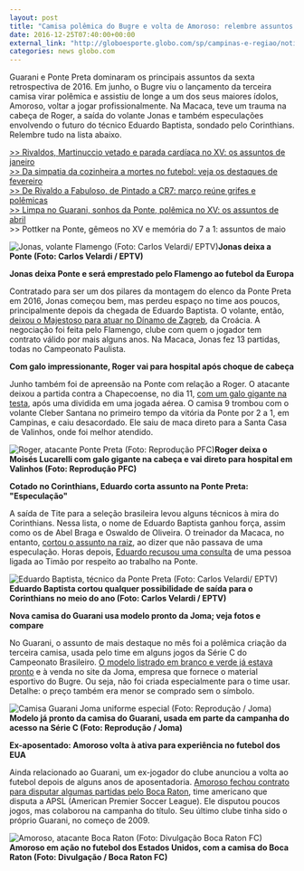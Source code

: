 ```yaml
---
layout: post
title: "Camisa polêmica do Bugre e volta de Amoroso: relembre assuntos de junho"
date: 2016-12-25T07:40:00+00:00
external_link: "http://globoesporte.globo.com/sp/campinas-e-regiao/noticia/2016/12/camisa-polemica-do-bugre-e-volta-de-amoroso-relembre-assuntos-de-junho.html"
categories: news globo.com
---
```

Guarani e Ponte Preta dominaram os principais assuntos da sexta retrospectiva de 2016. Em junho, o Bugre viu o lançamento da terceira camisa virar polêmica e assistiu de longe a um dos seus maiores ídolos, Amoroso, voltar a jogar profissionalmente. Na Macaca, teve um trauma na cabeça de Roger, a saída do volante Jonas e também especulações envolvendo o futuro do técnico Eduardo Baptista, sondado pelo Corinthians. Relembre tudo na lista abaixo.

[\>\>&nbsp;Rivaldos, Martinuccio vetado e parada cardíaca no XV: os assuntos de janeiro](http://globoesporte.globo.com/sp/campinas-e-regiao/noticia/2016/12/rivaldos-martinuccio-vetado-e-parada-cardiaca-no-xv-os-assuntos-de-janeiro.html)  
[\>\>&nbsp;Da simpatia da cozinheira a mortes no futebol: veja os destaques de fevereiro](http://globoesporte.globo.com/sp/campinas-e-regiao/noticia/2016/12/da-simpatia-da-cozinheira-mortes-no-futebol-veja-os-destaques-de-fevereiro.html)  
[\>\>&nbsp;De Rivaldo a Fabuloso, de Pintado a CR7: março reúne grifes e polêmicas](http://globoesporte.globo.com/sp/campinas-e-regiao/noticia/2016/12/de-rivaldo-fabuloso-de-pintado-cr7-marco-reune-grifes-e-polemicas.html)  
[\>\>&nbsp;Limpa no Guarani, sonhos da Ponte, polêmica no XV: os assuntos de abril](http://globoesporte.globo.com/sp/campinas-e-regiao/noticia/2016/12/limpa-no-guarani-sonhos-da-ponte-polemica-no-xv-os-assuntos-de-abril.html)  
\>\>&nbsp;Pottker na Ponte, gêmeos no XV e memória do 7 a 1: assuntos de maio

 ![Jonas, volante Flamengo (Foto: Carlos Velardi/ EPTV)](http://s2.glbimg.com/KaYWl_EhhdeUNpUJMpWGTQlE_EU=/331x0:777x590/300x397/s.glbimg.com/es/ge/f/original/2016/06/13/jonas.jpg "Jonas, volante Flamengo (Foto: Carlos Velardi/ EPTV)")**Jonas&nbsp;deixa a Ponte (Foto: Carlos Velardi / EPTV)**

**Jonas deixa Ponte e será emprestado pelo Flamengo ao futebol da Europa**

Contratado para ser um dos pilares da montagem do elenco da Ponte Preta em 2016, Jonas começou bem, mas perdeu espaço no time aos poucos, principalmente depois da chegada de Eduardo Baptista. O volante, então, [deixou o Majestoso para atuar no Dínamo de Zagreb](http://globoesporte.globo.com/sp/campinas-e-regiao/futebol/times/ponte-preta/noticia/2016/06/jonas-deixa-ponte-e-sera-emprestado-pelo-flamengo-ao-futebol-da-europa.html), da Croácia. A negociação foi feita pelo Flamengo, clube com quem o jogador tem contrato válido por mais alguns anos.&nbsp;Na Macaca, Jonas fez 13 partidas, todas no Campeonato Paulista.

**Com galo impressionante, Roger vai para hospital após choque de cabeça**

Junho também foi de apreensão na Ponte com relação a Roger. O atacante deixou a partida contra a Chapecoense, no dia 11, [com um galo gigante na testa](http://globoesporte.globo.com/sp/campinas-e-regiao/futebol/times/ponte-preta/noticia/2016/06/com-galo-impressionante-roger-vai-para-hospital-apos-choque-de-cabeca.html), após uma dividida em uma jogada aérea. O camisa 9 trombou com o volante Cleber Santana no primeiro tempo da vitória da Ponte por 2 a 1, em Campinas, e caiu desacordado. Ele saiu de maca direto para a Santa Casa de Valinhos, onde foi melhor atendido.

 ![Roger, atacante Ponte Preta (Foto: Reprodução PFC)](http://s2.glbimg.com/X95CcT_WgKKpfHMCCUAbpX1IzFk=/0x54:823x411/690x300/s.glbimg.com/es/ge/f/original/2016/06/11/roger.3.jpg "Roger, atacante Ponte Preta (Foto: Reprodução PFC)")**Roger deixa o Moisés Lucarelli com galo gigante na cabeça e vai direto para hospital em Valinhos (Foto: Reprodução PFC)**

**Cotado no Corinthians, Eduardo corta assunto na Ponte Preta: "Especulação"**

A saída de Tite para a seleção brasileira levou alguns técnicos à mira do Corinthians. Nessa lista, o nome de Eduardo Baptista ganhou força, assim como os de Abel Braga e Oswaldo de Oliveira. O treinador da Macaca, no entanto, [cortou o assunto na raiz](http://globoesporte.globo.com/sp/campinas-e-regiao/futebol/noticia/2016/06/cotado-no-corinthians-eduardo-corta-assunto-na-ponte-preta-especulacao.html), ao dizer que não passava de uma especulação. Horas depois, [Eduardo recusou uma consulta](http://globoesporte.globo.com/sp/campinas-e-regiao/futebol/brasileirao-serie-a/noticia/2016/06/eduardo-e-procurado-pelo-timao-mas-recusa-por-compromisso-com-ponte.html) de uma pessoa ligada ao Timão por respeito ao trabalho na Ponte.

 ![Eduardo Baptista, técnico da Ponte Preta (Foto: Carlos Velardi/ EPTV)](http://s2.glbimg.com/nwaJwpYmGumMFqqZ7sZPCwNWauM=/0x0:1066x464/690x300/s.glbimg.com/es/ge/f/original/2016/09/19/eduardo.2.jpg "Eduardo Baptista, técnico da Ponte Preta (Foto: Carlos Velardi/ EPTV)")**Eduardo Baptista cortou qualquer possibilidade&nbsp;de&nbsp;saída para o Corinthians no meio do ano (Foto: Carlos Velardi / EPTV)**

**Nova camisa do Guarani usa modelo pronto da Joma; veja fotos e compare**

No Guarani, o assunto de mais destaque no mês foi a polêmica criação da terceira camisa, usada pelo time em alguns jogos da Série C do Campeonato Brasileiro. [O modelo listrado em branco e verde já estava pronto](http://globoesporte.globo.com/sp/campinas-e-regiao/futebol/times/guarani/noticia/2016/06/camisa-do-guarani-em-homenagem-ao-brinco-vaza-na-internet-veja-fotos.html) e à venda no site da Joma, empresa que fornece o material esportivo do Bugre. Ou seja, não foi criada especialmente para o time usar. Detalhe: o preço também era menor se comprado sem o símbolo.

 ![Camisa Guarani Joma uniforme especial (Foto: Reprodução / Joma)](http://s2.glbimg.com/rXJbIpZvDPhqG1pIJs3-CZRVumE=/0x42:950x592/690x400/s.glbimg.com/es/ge/f/original/2016/06/17/bugre-falso.jpg "Camisa Guarani Joma uniforme especial (Foto: Reprodução / Joma)")**Modelo já pronto da camisa do Guarani, usada em parte da campanha do acesso na Série C (Foto: Reprodução / Joma)**

**Ex-aposentado: Amoroso volta à ativa para experiência no futebol dos EUA**

Ainda relacionado ao Guarani, um ex-jogador do clube anunciou a volta ao futebol depois de alguns anos de aposentadoria. [Amoroso fechou contrato para disputar algumas partidas pelo Boca Raton](http://globoesporte.globo.com/sp/campinas-e-regiao/futebol/noticia/2016/06/ex-aposentado-amoroso-volta-ativa-para-experiencia-no-futebol-dos-eua.html), time americano que disputa a APSL (American Premier Soccer League). Ele disputou poucos jogos, mas colaborou na campanha do título. Seu último clube tinha sido o próprio Guarani, no começo de 2009.

 ![Amoroso, atacante Boca Raton (Foto: Divulgação Boca Raton FC)](http://s2.glbimg.com/MkThPUuJHs_F-gFE-MfrHIq4pcU=/0x0:912x529/690x400/s.glbimg.com/es/ge/f/original/2016/07/10/amoroso.5.jpg "Amoroso, atacante Boca Raton (Foto: Divulgação Boca Raton FC)")**Amoroso em ação no futebol dos Estados Unidos, com a camisa do Boca Raton (Foto: Divulgação / Boca Raton FC)**

